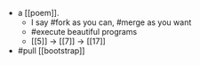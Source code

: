 - a [[poem]].
  - I say #fork as you can, #merge as you want
  - #execute beautiful programs
  - [[5]] -> [[7]] -> [[17]]
- #pull [[bootstrap]]
